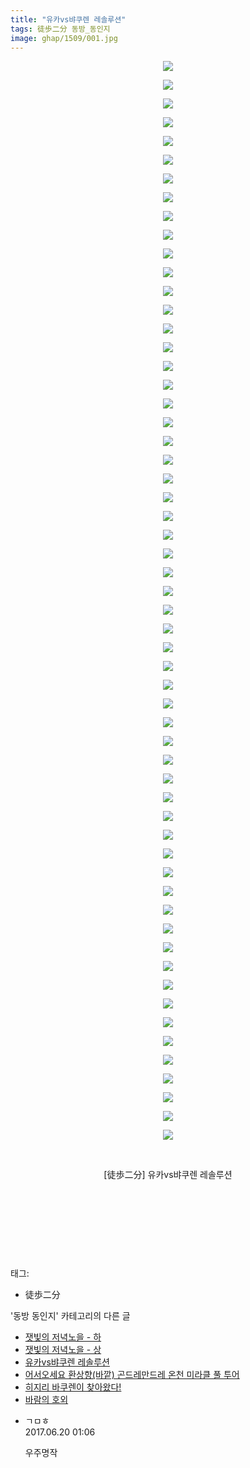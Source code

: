```yaml
---
title: "유카vs뱌쿠렌 레솔루션"
tags: 徒歩二分 동방_동인지
image: ghap/1509/001.jpg
---
```

<div class="article">
<p style="text-align: center; clear: none; float: none;"><img src="{{ site.nasurl }}/ghap/1509/001.jpg"/></p>
<p style="text-align: center; clear: none; float: none;"><img src="{{ site.nasurl }}/ghap/1509/002.jpg"/></p>
<p style="text-align: center; clear: none; float: none;"><img src="{{ site.nasurl }}/ghap/1509/003.jpg"/></p>
<p style="text-align: center; clear: none; float: none;"><img src="{{ site.nasurl }}/ghap/1509/004.jpg"/></p>
<p style="text-align: center; clear: none; float: none;"><img src="{{ site.nasurl }}/ghap/1509/005.jpg"/></p>
<p style="text-align: center; clear: none; float: none;"><img src="{{ site.nasurl }}/ghap/1509/006.jpg"/></p>
<p style="text-align: center; clear: none; float: none;"><img src="{{ site.nasurl }}/ghap/1509/007.jpg"/></p>
<p style="text-align: center; clear: none; float: none;"><img src="{{ site.nasurl }}/ghap/1509/008.jpg"/></p>
<p style="text-align: center; clear: none; float: none;"><img src="{{ site.nasurl }}/ghap/1509/009.jpg"/></p>
<p style="text-align: center; clear: none; float: none;"><img src="{{ site.nasurl }}/ghap/1509/010.jpg"/></p>
<p style="text-align: center; clear: none; float: none;"><img src="{{ site.nasurl }}/ghap/1509/011.jpg"/></p>
<p style="text-align: center; clear: none; float: none;"><img src="{{ site.nasurl }}/ghap/1509/012.jpg"/></p>
<p style="text-align: center; clear: none; float: none;"><img src="{{ site.nasurl }}/ghap/1509/013.jpg"/></p>
<p style="text-align: center; clear: none; float: none;"><img src="{{ site.nasurl }}/ghap/1509/014.jpg"/></p>
<p style="text-align: center; clear: none; float: none;"><img src="{{ site.nasurl }}/ghap/1509/015.jpg"/></p>
<p style="text-align: center; clear: none; float: none;"><img src="{{ site.nasurl }}/ghap/1509/016.jpg"/></p>
<p style="text-align: center; clear: none; float: none;"><img src="{{ site.nasurl }}/ghap/1509/017.jpg"/></p>
<p style="text-align: center; clear: none; float: none;"><img src="{{ site.nasurl }}/ghap/1509/018.jpg"/></p>
<p style="text-align: center; clear: none; float: none;"><img src="{{ site.nasurl }}/ghap/1509/019.jpg"/></p>
<p style="text-align: center; clear: none; float: none;"><img src="{{ site.nasurl }}/ghap/1509/020.jpg"/></p>
<p style="text-align: center; clear: none; float: none;"><img src="{{ site.nasurl }}/ghap/1509/021.jpg"/></p>
<p style="text-align: center; clear: none; float: none;"><img src="{{ site.nasurl }}/ghap/1509/022.jpg"/></p>
<p style="text-align: center; clear: none; float: none;"><img src="{{ site.nasurl }}/ghap/1509/023.jpg"/></p>
<p style="text-align: center; clear: none; float: none;"><img src="{{ site.nasurl }}/ghap/1509/024.jpg"/></p>
<p style="text-align: center; clear: none; float: none;"><img src="{{ site.nasurl }}/ghap/1509/025.jpg"/></p>
<p style="text-align: center; clear: none; float: none;"><img src="{{ site.nasurl }}/ghap/1509/026.jpg"/></p>
<p style="text-align: center; clear: none; float: none;"><img src="{{ site.nasurl }}/ghap/1509/027.jpg"/></p>
<p style="text-align: center; clear: none; float: none;"><img src="{{ site.nasurl }}/ghap/1509/028.jpg"/></p>
<p style="text-align: center; clear: none; float: none;"><img src="{{ site.nasurl }}/ghap/1509/029.jpg"/></p>
<p style="text-align: center; clear: none; float: none;"><img src="{{ site.nasurl }}/ghap/1509/030.jpg"/></p>
<p style="text-align: center; clear: none; float: none;"><img src="{{ site.nasurl }}/ghap/1509/031.jpg"/></p>
<p style="text-align: center; clear: none; float: none;"><img src="{{ site.nasurl }}/ghap/1509/032.jpg"/></p>
<p style="text-align: center; clear: none; float: none;"><img src="{{ site.nasurl }}/ghap/1509/033.jpg"/></p>
<p style="text-align: center; clear: none; float: none;"><img src="{{ site.nasurl }}/ghap/1509/034.jpg"/></p>
<p style="text-align: center; clear: none; float: none;"><img src="{{ site.nasurl }}/ghap/1509/035.jpg"/></p>
<p style="text-align: center; clear: none; float: none;"><img src="{{ site.nasurl }}/ghap/1509/036.jpg"/></p>
<p style="text-align: center; clear: none; float: none;"><img src="{{ site.nasurl }}/ghap/1509/037.jpg"/></p>
<p style="text-align: center; clear: none; float: none;"><img src="{{ site.nasurl }}/ghap/1509/038.jpg"/></p>
<p style="text-align: center; clear: none; float: none;"><img src="{{ site.nasurl }}/ghap/1509/039.jpg"/></p>
<p style="text-align: center; clear: none; float: none;"><img src="{{ site.nasurl }}/ghap/1509/040.jpg"/></p>
<p style="text-align: center; clear: none; float: none;"><img src="{{ site.nasurl }}/ghap/1509/041.jpg"/></p>
<p style="text-align: center; clear: none; float: none;"><img src="{{ site.nasurl }}/ghap/1509/042.jpg"/></p>
<p style="text-align: center; clear: none; float: none;"><img src="{{ site.nasurl }}/ghap/1509/043.jpg"/></p>
<p style="text-align: center; clear: none; float: none;"><img src="{{ site.nasurl }}/ghap/1509/044.jpg"/></p>
<p style="text-align: center; clear: none; float: none;"><img src="{{ site.nasurl }}/ghap/1509/045.jpg"/></p>
<p style="text-align: center; clear: none; float: none;"><img src="{{ site.nasurl }}/ghap/1509/046.jpg"/></p>
<p style="text-align: center; clear: none; float: none;"><img src="{{ site.nasurl }}/ghap/1509/047.jpg"/></p>
<p style="text-align: center; clear: none; float: none;"><img src="{{ site.nasurl }}/ghap/1509/048.jpg"/></p>
<p style="text-align: center; clear: none; float: none;"><img src="{{ site.nasurl }}/ghap/1509/049.jpg"/></p>
<p style="text-align: center; clear: none; float: none;"><img src="{{ site.nasurl }}/ghap/1509/050.jpg"/></p>
<p style="text-align: center; clear: none; float: none;"><img src="{{ site.nasurl }}/ghap/1509/051.jpg"/></p>
<p style="text-align: center; clear: none; float: none;"><img src="{{ site.nasurl }}/ghap/1509/052.jpg"/></p>
<p style="text-align: center; clear: none; float: none;"><img src="{{ site.nasurl }}/ghap/1509/053.jpg"/></p>
<p style="text-align: center; clear: none; float: none;"><img src="{{ site.nasurl }}/ghap/1509/054.jpg"/></p>
<p style="text-align: center; clear: none; float: none;"><img src="{{ site.nasurl }}/ghap/1509/055.jpg"/></p>
<p style="text-align: center; clear: none; float: none;"><img src="{{ site.nasurl }}/ghap/1509/056.jpg"/></p>
<p style="text-align: center; clear: none; float: none;"><img src="{{ site.nasurl }}/ghap/1509/057.jpg"/></p>
<p style="text-align: center; clear: none; float: none;"><img src="{{ site.nasurl }}/ghap/1509/058.jpg"/></p>
<p style="text-align: center; clear: none; float: none;"><br/></p>
<p style="text-align: center; clear: none; float: none;">[徒歩二分] 유카vs뱌쿠렌 레솔루션</p>
<p style="text-align: center; clear: none; float: none;"><br/></p>
<p style="text-align: center; clear: none; float: none;"><br/></p>
<p style="text-align: center; clear: none; float: none;"><br/></p>
<p><br/></p>
</div><div class="tagTrail">
<p>태그: </p>
<ul>
<li>徒歩二分</li>
</ul>
</div><div class="another">
<p>'동방 동인지' 카테고리의 다른 글</p>
<ul>
<li><a href="/2016-08-12-ghap_1511">잿빛의 저녁노을 - 하</a></li>
<li><a href="/2016-08-12-ghap_1510">잿빛의 저녁노을 - 상</a></li>
<li><a href="/2016-08-12-ghap_1509">유카vs뱌쿠렌 레솔루션</a></li>
<li><a href="/2016-08-12-ghap_1508">어서오세요 환상향(바깥) 곤드레만드레 온천 미라클 풀 투어</a></li>
<li><a href="/2016-08-11-ghap_1507">히지리 바쿠렌이 찾아왔다!</a></li>
<li><a href="/2016-08-11-ghap_1506">바람의 호외</a></li>
</ul>
</div><div class="cb_module cb_fluid">
<div class="cb_wrt cb_profile">
<div class="comment">
<ul>
<li class="cb_thumb_off" id="comment15017735">
<div class="cb_comment_area">
<div class="cb_info_area">
<div class="cb_section">
<span class="cb_nick_name">ㄱㅁㅎ</span>
</div>
<div class="cb_section">
<span class="cb_date">2017.06.20 01:06 </span>
</div>
</div>
<div class="cb_dsc_comment">
<p class="cb_dsc">
											우주명작
										</p>
</div>
</div></li>
</ul>
</div>
</div><!-- commentList close -->
</div>
<br/>
<p id="refer"></p>
<br/>
